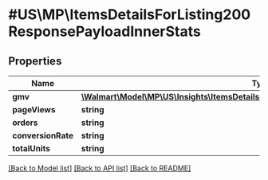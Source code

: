 # #US\MP\ItemsDetailsForListing200ResponsePayloadInnerStats

## Properties

Name | Type | Description | Notes
------------ | ------------- | ------------- | -------------
**gmv** | [**\Walmart\Model\MP\US\Insights\ItemsDetailsForListing200ResponsePayloadInnerStatsGmv**](ItemsDetailsForListing200ResponsePayloadInnerStatsGmv.md) |  | [optional]
**pageViews** | **string** |  | [optional]
**orders** | **string** |  | [optional]
**conversionRate** | **string** |  | [optional]
**totalUnits** | **string** |  | [optional]


[[Back to Model list]](../) [[Back to API list]](../../Api/US/MP) [[Back to README]](../../README.md)
